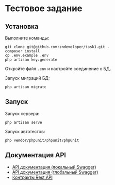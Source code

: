 # Тестовое задание

## Установка

Выполните команды:

    git clone git@github.com:zndeveloper/task1.git .
    composer install
    cp .env.example .env
    php artisan key:generate

Откройте файл `.env` и настройте соединение с БД.

Запуск миграций БД:

    php artisan migrate

## Запуск

Запуск сервера:

    php artisan serve

Запуск автотестов:

    php vendor/phpunit/phpunit/phpunit

## Документация API

* [API документация (локальный Swagger)](http://127.0.0.1:8000/api/documentation)
* [API документация (глобальный Swagger)](https://app.swaggerhub.com/apis/THEYAMSHIKOV/test-project/1.0.0)
* [Контракты Rest API](https://github.com/zndoc/rest-api/blob/master/docs/contract/README.md)
